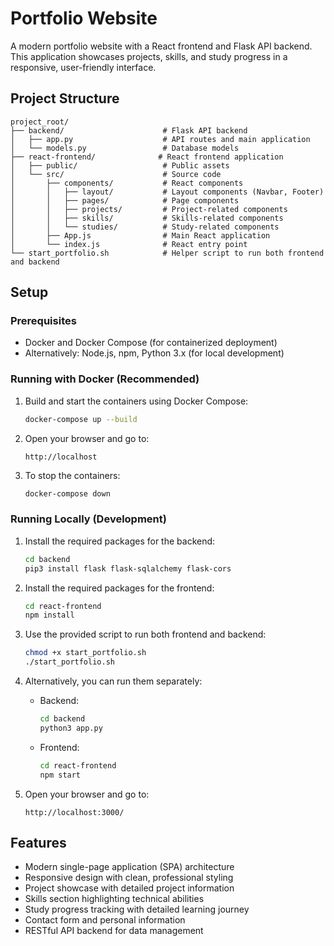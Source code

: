 # Portfolio Website

A modern portfolio website with a React frontend and Flask API backend. This application showcases projects, skills, and study progress in a responsive, user-friendly interface.

## Project Structure
```
project_root/
├── backend/                      # Flask API backend
│   ├── app.py                    # API routes and main application
│   └── models.py                 # Database models
├── react-frontend/              # React frontend application
│   ├── public/                   # Public assets
│   └── src/                      # Source code
│       ├── components/           # React components
│       │   ├── layout/           # Layout components (Navbar, Footer)
│       │   ├── pages/            # Page components
│       │   ├── projects/         # Project-related components
│       │   ├── skills/           # Skills-related components
│       │   └── studies/          # Study-related components
│       ├── App.js                # Main React application
│       └── index.js              # React entry point
└── start_portfolio.sh            # Helper script to run both frontend and backend
```

## Setup

### Prerequisites

- Docker and Docker Compose (for containerized deployment)
- Alternatively: Node.js, npm, Python 3.x (for local development)

### Running with Docker (Recommended)

1. Build and start the containers using Docker Compose:
   ```bash
   docker-compose up --build
   ```

2. Open your browser and go to:
   ```
   http://localhost
   ```

3. To stop the containers:
   ```bash
   docker-compose down
   ```

### Running Locally (Development)

1. Install the required packages for the backend:
   ```bash
   cd backend
   pip3 install flask flask-sqlalchemy flask-cors
   ```

2. Install the required packages for the frontend:
   ```bash
   cd react-frontend
   npm install
   ```

3. Use the provided script to run both frontend and backend:
   ```bash
   chmod +x start_portfolio.sh
   ./start_portfolio.sh
   ```

4. Alternatively, you can run them separately:
   - Backend: 
     ```bash
     cd backend
     python3 app.py
     ```
   - Frontend: 
     ```bash
     cd react-frontend
     npm start
     ```

5. Open your browser and go to:
   ```
   http://localhost:3000/
   ```

## Features
- Modern single-page application (SPA) architecture
- Responsive design with clean, professional styling
- Project showcase with detailed project information
- Skills section highlighting technical abilities
- Study progress tracking with detailed learning journey
- Contact form and personal information
- RESTful API backend for data management
